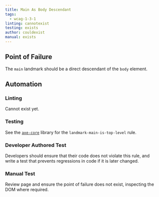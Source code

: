 ```yaml
---
title: Main As Body Descendant
tags: 
  - wcag-1-3-1
linting: cannotexist
testing: exists
author: couldexist
manual: exists
---
```


## Point of Failure
The `main` landmark should be a direct descendant of the `body` element.

## Automation

### Linting
Cannot exist yet. 

### Testing
See the [`axe-core`](https://github.com/dequelabs/axe-core) library for the `landmark-main-is-top-level` rule.

### Developer Authored Test
Developers should ensure that their code does not violate this rule, and write a test that prevents regressions in code if it is later changed.

### Manual Test
Review page and ensure the point of failure does not exist, inspecting the DOM where required.